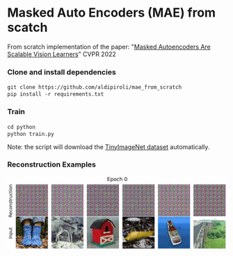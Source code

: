 # Masked Auto Encoders (MAE) from scatch 
From scratch implementation of the paper: "[Masked Autoencoders Are Scalable Vision Learners](https://arxiv.org/abs/2111.06377)" CVPR 2022

### Clone and install dependencies
``` 
git clone https://github.com/aldipiroli/mae_from_scratch
pip install -r requirements.txt
``` 
### Train 
``` 
cd python 
python train.py
```
Note: the script will download the [TinyImageNet dataset]("http://cs231n.stanford.edu/tiny-imagenet-200.zip") automatically.

### Reconstruction Examples
![Reconstruction Examples](img/output.gif)